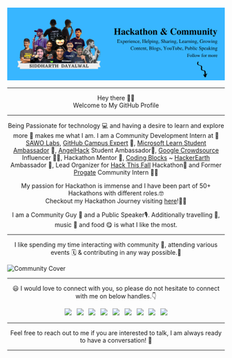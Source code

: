 ![Siddharth Dayalwal](https://raw.githubusercontent.com/siddharthdayalwal/siddharthdayalwal/master/Images/Twitter%20Header.png)

- - -
<p align="center">
  Hey there 👋🏻 <br>
  Welcome to My GitHub Profile
</p>

- - -

<p align="center">Being Passionate for technology 💻 and having a desire to learn and explore more 💭 makes me what I am. I am a Community Development Intern at 🔐<a href="https://sawolabs.com/">SAWO Labs</a>, <a href="https://education.github.com/students/experts">GitHub Campus Expert</a> 🚩, <a href="https://studentambassadors.microsoft.com/en-US/">Microsoft Learn Student Ambassador</a> 👨, <a href="https://angelhack.com/">AngelHack</a> Student Ambassador👑, <a href="https://crowdsource.google.com/about/">Google Crowdsource</a>  Influencer 🤳🏻, Hackathon Mentor 🎯, <a href="https://codingblocks.com/">Coding Blocks</a> ~ <a href="https://www.hackerearth.com/">HackerEarth</a> Ambassador 🚀, Lead Organizer for <a href="https://hackthisfall.tech/">Hack This Fall</a> Hackathon🍁 and Former <a href="https://progate.com/">Progate</a> Community Intern 🤝🏻</p>

<p align="center">My passion for Hackathon is immense and I have been part of 50+ Hackathons with different roles.🤓<br>Checkout my Hackathon Journey visiting <a href="https://siddharth-hacks.hashnode.dev/hackathon">here</a>!🕺🏻</p>

<p align="center">I am a Community Guy 💖 and a Public Speaker🎙️. Additionally travelling 🧳, music 🎼 and food 😋 is what I like the most.</p>

- - -

<p align="center">
  I like spending my time interacting with community 💪, attending various events 🗓️ & contributing in any way possible.🌟
</p>

![Community Cover](https://raw.githubusercontent.com/siddharthdayalwal/siddharthdayalwal/master/Images/community-cover.png)

- - -
<p align="center"> 😃 I would love to connect with you, so please do not hesitate to connect with me on below handles.👇</p>

<p align="center">
  <a href="https://twitter.com/siddharth_hacks"><img src="https://upload.wikimedia.org/wikipedia/fr/thumb/c/c8/Twitter_Bird.svg/1200px-Twitter_Bird.svg.png" width="25"></img></a>&nbsp;&nbsp;
  <a href="https://www.instagram.com/siddharth_hacks"><img src="https://upload.wikimedia.org/wikipedia/commons/thumb/e/e7/Instagram_logo_2016.svg/768px-Instagram_logo_2016.svg.png" width="25"></img></a>&nbsp;&nbsp;
  <a href="https://www.linkedin.com/in/siddharth-dayalwal/"><img src="https://www.felberpr.com/wp-content/uploads/linkedin-logo.png" width="25"></img></a>&nbsp;&nbsp;
  <a href="mailto:siddharthdayalwal2000@gmail.com"><img src="https://image.flaticon.com/icons/png/512/281/281769.png" width="25"></img></a>&nbsp;&nbsp;
  <a href="https://medium.com/@siddharthdayalwal"><img src="https://upload.wikimedia.org/wikipedia/commons/thumb/e/ec/Medium_logo_Monogram.svg/1200px-Medium_logo_Monogram.svg.png" width="25"></img></a>&nbsp;&nbsp;
  <a href="https://www.youtube.com/c/SiddharthDayalwal?sub_confirmation=1"><img src="https://pngimg.com/uploads/youtube/youtube_PNG19.png" width="25"></img></a>&nbsp;&nbsp;
  <a href="https://www.facebook.com/siddharth.dayalwal"><img src="https://www.miscarriageassociation.org.uk/wp-content/uploads/2019/10/Facebook-Logo.png" width="25"></img></a>&nbsp;&nbsp;
  <a href="https://sessionize.com/siddharthdayalwal"><img src="https://sessionize.com/landing/images/brand/logo/sessionize-avatar.png" width="25"></img></a>&nbsp;&nbsp;
  <a href="https://www.twitch.tv/siddharth_hacks"><img src="https://seeklogo.com/images/T/twitch-tv-logo-51C922E0F0-seeklogo.com.png" width="25"></img></a>
</p>

- - -
<p align="center">
  Feel free to reach out to me if you are interested to talk, I am always ready to have a conversation! 💯
</p>

- - -
